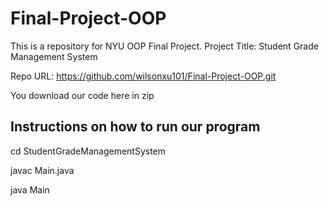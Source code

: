 # Final-Project-OOP
This is a repository for NYU OOP Final Project. Project Title: Student Grade Management System

Repo URL: https://github.com/wilsonxu101/Final-Project-OOP.git

You download our code here in zip

## Instructions on how to run our program
cd StudentGradeManagementSystem

javac Main.java

java Main
